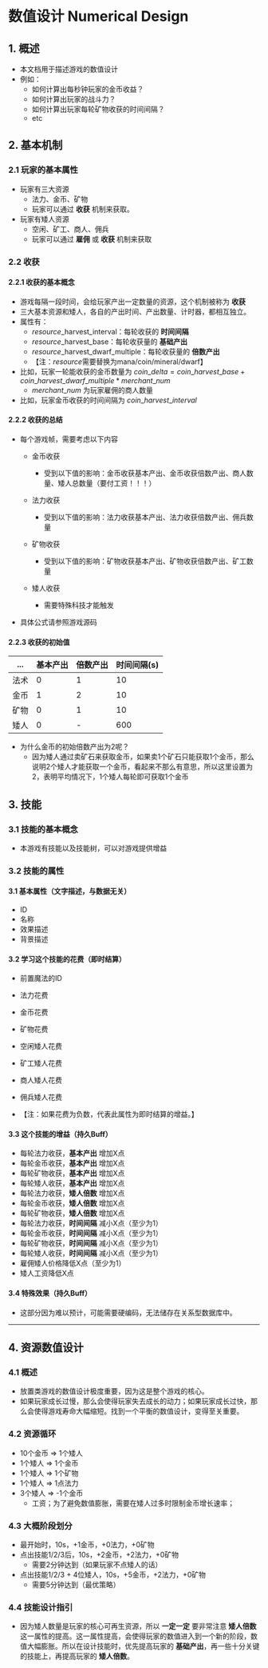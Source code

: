 # 数值设计 Numerical Design

## 1. 概述

* 本文档用于描述游戏的数值设计
* 例如：
  * 如何计算出每秒钟玩家的金币收益？
  * 如何计算出玩家的战斗力？
  * 如何计算出玩家每轮矿物收获的时间间隔？
  * etc

## 2. 基本机制

### 2.1 玩家的基本属性

* 玩家有三大资源
  * 法力、金币、矿物
  * 玩家可以通过 **收获** 机制来获取。
* 玩家有矮人资源
  * 空闲、矿工、商人、佣兵
  * 玩家可以通过 **雇佣** 或 **收获** 机制来获取

### 2.2 收获

#### 2.2.1 收获的基本概念

* 游戏每隔一段时间，会给玩家产出一定数量的资源，这个机制被称为 **收获**
* 三大基本资源和矮人，各自的产出时间、产出数量、计时器，都相互独立。
* 属性有：
  * *resource*_harvest_interval：每轮收获的 **时间间隔**
  * *resource*_harvest_base：每轮收获量的 **基础产出**
  * *resource*\_harvest_dwarf_multiple：每轮收获量的 **倍数产出**
  * 【注：*resource*需要替换为mana/coin/mineral/dwarf】
* 比如，玩家一轮能收获的金币数量为 $coin\_delta = coin\_harvest\_base + coin\_harvest\_dwarf\_multiple * merchant\_num$
  * $merchant\_num$ 为玩家雇佣的商人数量
* 比如，玩家金币收获的时间间隔为 $coin\_harvest\_interval$

#### 2.2.2 收获的总结

* 每个游戏帧，需要考虑以下内容

  * 金币收获
    * 受到以下值的影响：金币收获基本产出、金币收获倍数产出、商人数量、矮人总数量（要付工资！！！）

  * 法力收获
    * 受到以下值的影响：法力收获基本产出、法力收获倍数产出、佣兵数量
  * 矿物收获
    * 受到以下值的影响：矿物收获基本产出、矿物收获倍数产出、矿工数量
  * 矮人收获
    * 需要特殊科技才能触发

* 具体公式请参照游戏源码

#### 2.2.3 收获的初始值

| ...  | 基本产出 | 倍数产出 | 时间间隔(s) |
| ---- | -------- | -------- | ----------- |
| 法术 | 0        | 1        | 10          |
| 金币 | 1        | 2        | 10          |
| 矿物 | 0        | 1        | 10          |
| 矮人 | 0        | -        | 600         |

* 为什么金币的初始倍数产出为2呢？
  * 因为矮人通过卖矿石来获取金币，如果卖1个矿石只能获取1个金币，那么说明2个矮人才能获取一个金币，看起来不那么有意思，所以这里设置为2，表明平均情况下，1个矮人每轮即可获取1个金币

## 3. 技能

### 3.1 技能的基本概念

* 本游戏有技能以及技能树，可以对游戏提供增益

### 3.2 技能的属性

#### 3.1 基本属性（文字描述，与数据无关）

* ID
* 名称
* 效果描述
* 背景描述

#### 3.2 学习这个技能的花费（即时结算）

* 前置魔法的ID
* 法力花费
* 金币花费
* 矿物花费
* 空闲矮人花费
* 矿工矮人花费
* 商人矮人花费
* 佣兵矮人花费

* 【注：如果花费为负数，代表此属性为即时结算的增益。】

#### 3.3 这个技能的增益（持久Buff）

* 每轮法力收获，**基本产出** 增加X点
* 每轮金币收获，**基本产出** 增加X点
* 每轮矿物收获，**基本产出** 增加X点
* 每轮矮人收获，**基本产出** 增加X点
* 每轮法力收获，**矮人倍数** 增加X点
* 每轮金币收获，**矮人倍数** 增加X点
* 每轮矿物收获，**矮人倍数** 增加X点
* 每轮法力收获，**时间间隔** 减小X点（至少为1）
* 每轮金币收获，**时间间隔** 减小X点（至少为1）
* 每轮矿物收获，**时间间隔** 减小X点（至少为1）
* 每轮矮人收获，**时间间隔** 减小X点（至少为1）
* 雇佣矮人价格降低X点（至少为1）
* 矮人工资降低X点

#### 3.4 特殊效果（持久Buff）

* 这部分因为难以预计，可能需要硬编码，无法储存在关系型数据库中。

***

## 4. 资源数值设计

### 4.1 概述

* 放置类游戏的数值设计极度重要，因为这是整个游戏的核心。
* 如果玩家成长过慢，那么会使得玩家失去成长的动力；如果玩家成长过快，那么会使得游戏寿命大幅缩短。找到一个平衡的数值设计，变得至关重要。

### 4.2 资源循环

* 10个金币 => 1个矮人
* 1个矮人 => 1个金币
* 1个矮人 => 1个矿物
* 1个矮人 => 1点法力
* 3个矮人 => -1个金币
  * 工资；为了避免数值膨胀，需要在矮人过多时限制金币增长速率；

### 4.3 大概阶段划分

* 最开始时，10s，+1金币，+0法力，+0矿物
* 点出技能1/2/3后，10s，+2金币，+2法力，+0矿物
  * 需要2分钟达到（如果玩家不点矮人的话）
* 点出技能1/2/3 + 4位矮人，10s，+5金币，+2法力，+0矿物
  * 需要5分钟达到（最优策略）

### 4.4 技能设计指引

* 因为矮人数量是玩家的核心可再生资源，所以 **一定一定** 要非常注意 **矮人倍数** 这一属性的提高。这一属性提高，会使得玩家的数值进入到一个新的阶段，数值大幅膨胀。所以在设计技能时，优先提高玩家的 **基础产出**，再一些十分关键的技能上，再提高玩家的 **矮人倍数**。

